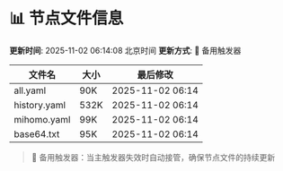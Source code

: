 # 📊 节点文件信息

**更新时间**: 2025-11-02 06:14:08 北京时间
**更新方式**: 🔄 备用触发器

| 文件名 | 大小 | 最后修改 |
|--------|------|----------|
| all.yaml | 90K | 2025-11-02 06:14 |
| history.yaml | 532K | 2025-11-02 06:14 |
| mihomo.yaml | 99K | 2025-11-02 06:14 |
| base64.txt | 95K | 2025-11-02 06:14 |

> 🔄 备用触发器：当主触发器失效时自动接管，确保节点文件的持续更新
